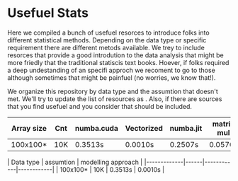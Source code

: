 # Usefuel Stats
Here we compiled a bunch of usefuel resorces to introduce folks into different statistical methods. Depending on the data type or specific requirement there are different metods available. We trey to include resorces that provide a good introdution to the data analysis that might be more friedly that the traditional statiscis text books. Hoever, if folks required a deep undestanding of an specifi approch we recoment to go to those although sometimes that might be painfuel (no worries, we know that!).

We organize this repository by data type and the assumtion that doesn't met. We'll try to update the list of resources as . Also, if there are sources that you find usefuel and you consider that should be included. 

| Array size  | Cnt  | numba.cuda | Vectorized | numba.jit | matrix mul | simple slope | np.polyfit |
|-------------|------|------------|------------|-----------|------------|--------------|------------|
| 100x100*    | 10K  | 0.3513s    | 0.0010s    | 0.2507s   | 0.0570s    | 0.0410s      | 0.3760s    |





|  Data type  | assumtion  | modelling approach | 
|-------------|------|------------|------------|
| 100x100*    | 10K  | 0.3513s    | 0.0010s    |
